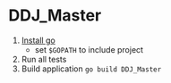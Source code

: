 # DDJ_Master

1. [Install go](http://golang.org/doc/install)
	- set `$GOPATH` to include project
2. Run all tests
3. Build application `go build DDJ_Master`